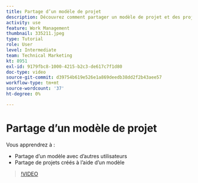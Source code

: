 ```yaml
---
title: Partage d’un modèle de projet
description: Découvrez comment partager un modèle de projet et des projets créés à partir d’un modèle.
activity: use
feature: Work Management
thumbnail: 335211.jpeg
type: Tutorial
role: User
level: Intermediate
team: Technical Marketing
kt: 8951
exl-id: 9179fbc8-1000-4215-b2c3-de617c7f1d80
doc-type: video
source-git-commit: d39754b619e526e1a869deedb38dd2f2b43aee57
workflow-type: tm+mt
source-wordcount: '37'
ht-degree: 0%

---
```


# Partage d’un modèle de projet

Vous apprendrez à :

* Partage d’un modèle avec d’autres utilisateurs
* Partage de projets créés à l’aide d’un modèle

>[!VIDEO](https://video.tv.adobe.com/v/335211/?quality=12)
